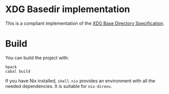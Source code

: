 # XDG Basedir implementation

This is a compliant implementation of the [XDG Base Directory Specification](https://specifications.freedesktop.org/basedir-spec/basedir-spec-latest.html).

# Build

You can build the project with:

```
hpack
cabal build
```

If you have Nix installed, `shell.nix` provides an environment with all the needed dependencies. It is suitable for `nix-direnv`.
